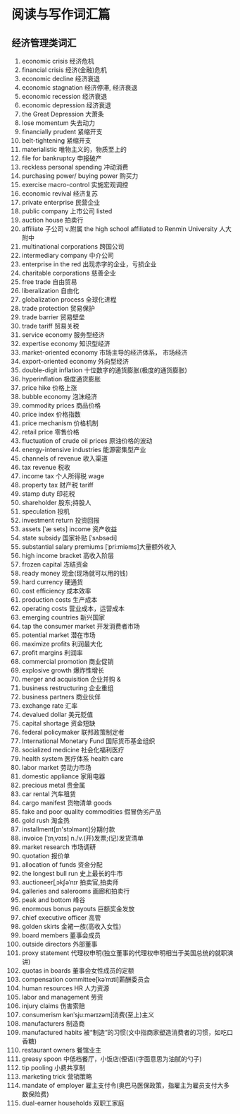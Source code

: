 # 阅读与写作词汇篇

## 经济管理类词汇

1. economic crisis 经济危机
2. financial crisis 经济(金融)危机
3. economic decline 经济衰退
4. economic stagnation 经济停滞, 经济衰退
5. economic recession 经济衰退
6. economic depression 经济衰退
7. the Great Depression 大萧条
8. lose momentum 失去动力
9. financially prudent 紧缩开支
10. belt-tightening 紧缩开支
11. materialistic 唯物主义的，物质至上的
12. file for bankruptcy 申报破产
13. reckless personal spending 冲动消费
14. purchasing power/ buying power 购买力
15. exercise macro-control 实施宏观调控
16. economic revival 经济复苏
17. private enterprise 民营企业
18. public company 上市公司 listed
19. auction house 拍卖行
20. affiliate 子公司 v.附属
the high school affiliated to Renmin University 人大附中
21. multinational corporations 跨国公司
22. intermediary company 中介公司
23. enterprise in the red 出现赤字的企业，亏损企业
24. charitable corporations 慈善企业
25. free trade 自由贸易
26. liberalization 自由化
27. globalization process 全球化进程
28. trade protection 贸易保护
29. trade barrier 贸易壁垒
30. trade tariff 贸易关税
31. service economy 服务型经济
32. expertise economy 知识型经济
33. market-oriented economy 市场主导的经济体系， 市场经济
34. export-oriented economy 外向型经济
35. double-digit inflation 十位数字的通货膨胀(极度的通货膨胀)
36. hyperinflation 极度通货膨胀
37. price hike 价格上涨
38. bubble economy 泡沫经济
39. commodity prices 商品价格
40. price index 价格指数
41. price mechanism 价格机制
42. retail price 零售价格
43. fluctuation of crude oil prices 原油价格的波动
44. energy-intensive industries 能源密集型产业
45. channels of revenue 收入渠道
46. tax revenue 税收
47. income tax 个人所得税 wage
48. property tax 财产税 tariff
49. stamp duty 印花税
50. shareholder 股东;持股人
51. speculation 投机
52. investment return 投资回报
53. assets [ˈæ sets] income 资产收益
54. state subsidy 国家补贴 [ˈsʌbsədi]
55. substantial salary premiums [ˈpri:miəms]大量额外收入
56. high income bracket 高收入阶层
57. frozen capital 冻结资金
58. ready money 现金(现场就可以用的钱)
59. hard currency 硬通货
60. cost efficiency 成本效率
61. production costs 生产成本
62. operating costs 营业成本，运营成本
63. emerging countries 新兴国家
64. tap the consumer market 开发消费者市场
65. potential market 潜在市场
66. maximize profits 利润最大化
67. profit margins 利润率
68. commercial promotion 商业促销
69. explosive growth 爆炸性增长
70. merger and acquisition 企业并购 &
71. business restructuring 企业重组
72. business partners 商业伙伴
73. exchange rate 汇率
74. devalued dollar 美元贬值
75. capital shortage 资金短缺
76. federal policymaker 联邦政策制定者
77. International Monetary Fund 国际货币基金组织
78. socialized medicine 社会化福利医疗
79. health system 医疗体系 health care
80. labor market 劳动力市场
81. domestic appliance 家用电器
82. precious metal 贵金属
83. car rental 汽车租赁
84. cargo manifest 货物清单 goods
85. fake and poor quality commodities 假冒伪劣产品
86. gold rush 淘金热
87. installment[ɪn'stɔlmənt]分期付款
88. invoice [ˈɪnˌvɔɪs] n./v.(开)发票;(记)发货清单
89. market research 市场调研
90. quotation 报价单
91. allocation of funds 资金分配
92. the longest bull run 史上最长的牛市
93. auctioneer[ˌɔkʃəˈnɪr 拍卖官,拍卖师
94. galleries and salerooms 画廊和拍卖行
95. peak and bottom 峰谷
96. enormous bonus payouts 巨额奖金发放
97. chief executive officer 高管
98. golden skirts 金裙一族(高收入女性)
99. board members 董事会成员
100. outside directors 外部董事
101. proxy statement 代理权申明(独立董事的代理权申明相当于美国总统的就职演讲)
102. quotas in boards 董事会女性成员的定额
103. compensation committee[kəˈmɪti]薪酬委员会
104. human resources HR 人力资源
105. labor and management 劳资
106. injury claims 伤害索赔
107. consumerism kənˈsju:mərɪzəm]消费(至上)主义
108. manufacturers 制造商
109. manufactured habits 被“制造”的习惯(文中指商家塑造消费者的习惯，如吃口香糖)
110. restaurant owners 餐馆业主
111. greasy spoon 中低档餐厅，小饭店(俚语)(字面意思为油腻的勺子)
112. tip pooling 小费共享制
113. marketing trick 营销策略
114. mandate of employer 雇主支付令(奥巴马医保政策，指雇主为雇员支付大多数保险费)
115. dual-earner households 双职工家庭

